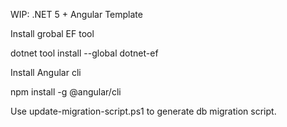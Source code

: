 WIP: .NET 5 + Angular Template 


Install grobal EF tool

dotnet tool install --global dotnet-ef

Install Angular cli

npm install -g @angular/cli

Use update-migration-script.ps1 to generate db migration script.